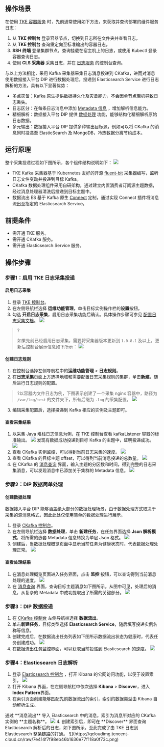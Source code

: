 ## 操作场景

在使用 [TKE 容器服务](https://console.cloud.tencent.com/tke2) 时，先前通常使用如下方法，来获取并查询部署的组件服务日志：

1. 从 **TKE 控制台** 登录容器节点，切换到日志所在文件夹并查看日志。
2. 从 **TKE 控制台** 查询重定向至标准输出的容器日志。
3. **SSH 终端** 登录集群节点，查询挂载在宿主机上的日志，或使用 Kubectl 登录容器查询日志。
4. 使用 **CLS 采集器** 采集日志，并在 [日志服务](https://console.cloud.tencent.com/cls) 的控制台查询。

与以上方法相比，采用 Kafka 采集器采集日志消息投递到 CKafka，进而对消息使用数据接入平台 DIP 进行数据处理后，投递到 Elasticsearch Service 进行日志解析的方法，具有以下显著优势：

- 多点灾备：Kafka 原生提供数据持久化及灾备能力，不会因单节点宕机导致日志丢失。
- 日志区分：在每条日志消息中添加 [Metadata 信息](https://cloud.tencent.com/document/product/457/36771) ，增加解析信息能力。
- 精细解析：数据接入平台 DIP 提供 [数据处理](https://console.cloud.tencent.com/ckafka/datahub-process) 功能，能够结构化精细解析原始日志数据。
- 多元输出：数据接入平台 DIP 提供多种输出目标源，例如可以将 CKafka 的消息同时投递至 ElasticSearch 及 MongoDB，冷热数据分离节约成本。

## 运行原理

整个采集投递过程如下图所示，各个组件结构说明如下：
![](https://qcloudimg.tencent-cloud.cn/raw/dd61aad005a133c9723016c4782df96b.svg)

- TKE Kafka 采集器基于 Kubernetes 友好的开源 [fluent-bit](https://fluentbit.io/) 采集器编写，监听日志文件变动并投递到目标 Kafka。
- CKafka 数据处理组件采用自研架构，通过建立内置消费者订阅源主题数据，经过消息处理器清洗后投递到目标主题中。
- 数据流出 ES 基于 Kafka 原生 [Connect](https://kafka.apache.org/documentation.html#connect) 定制，通过实现 Connect 插件将消息流出至指定的 Elasticsearch Service。

## 前提条件

- 需开通 TKE 服务。
- 需开通 CKafka 服务。
- 需开通  Elasticsearch Service 服务。

## 操作步骤

### 步骤1：启用 TKE 日志采集投递

#### 启用日志采集

1. 登录 [TKE 控制台](https://console.cloud.tencent.com/tke2/cluster)。
2. 在左侧导航栏选择 **运维功能管理**，单击目标实例操作栏的**设置**按钮。
3. 勾选 **开启日志采集**，启用日志采集功能后确认。具体操作步骤可参见 [配置日志采集文档](https://cloud.tencent.com/document/product/457/36771)。
   ![](https://qcloudimg.tencent-cloud.cn/raw/7e8c996db32b82e0f6f11a7c219b9049.png)
> ?
>
> 如果先前已经启用日志采集，需要将采集器版本更新到 `1.0.8.1` 及以上，更新后控制台展示信息如下所示：
> ![](https://qcloudimg.tencent-cloud.cn/raw/7a15303ed52bf1cb38ba6fbf0e7f7e13.png)

#### 创建日志规则

1. 在控制台选择左侧导航栏中的**运维功能管理** > **日志规则**。
2. 在**日志采集**页面上方选择地域和需要配置日志采集规则的集群，单击**新建**，随后进行日志规则的配置。
>?以容器内文件日志为例，下图表示创建了一个采集 nginx 容器中，路径为 `/var/log/test` 的文件夹下，所有后缀为 `.log` 的采集配置。
![](https://qcloudimg.tencent-cloud.cn/raw/fa548e5e10177b3f89b0c301c788cced.png)
3. 编辑采集配置后，选择投递到 Kafka 相应的实例及主题即可。

#### 查看采集结果

1. 以采集 Java 堆栈日志信息为例，在 TKE 控制台查看 kafkaListener 容器的标准输出。
![](https://qcloudimg.tencent-cloud.cn/raw/4d1f1ddc6e785c7e6bed63dbf4a3a62b.png)
发现有数据成功投递到目标 Kafka 的主题中，证明投递成功。
![](https://qcloudimg.tencent-cloud.cn/raw/a8d195069442acfcebc92229ab381b35.png)
2. 查看 CKafka 实例监控，可以得到当前日志采集的速度。
![](https://qcloudimg.tencent-cloud.cn/raw/0673bbf8e40229c708e5c3e11c5c5fe5.png)
3. 查看 CKafka 的目标主题 offset，可以得到当前消息投递的总数量。
![](https://qcloudimg.tencent-cloud.cn/raw/09bf73a61f8a8bc5ff78db1168c21615.png)
4. 在 CKafka 的 [消息查询](https://console.cloud.tencent.com/ckafka/message) 界面，输入主题的分区数和时间，得到完整的日志采集消息，可以发现消息中已添加关于集群的 Metadata 信息。
![](https://qcloudimg.tencent-cloud.cn/raw/6de44da536ee3b827abdb327d6a2fc4e.png)
	 

### 步骤2：DIP 数据简单处理

#### 创建数据处理

数据接入平台 DIP 能够涵盖绝大部分的数据处理场景，由于数据处理方式取决于采集的源消息格式，因此此处仅使用简单的数据处理进行展示。

1. 登录 [CKafka 控制台](https://console.cloud.tencent.com/ckafka/)。
2. 在左侧导航栏选择 **数据处理**，单击 **新建任务**，在任务界面选择 **Json 解析模式**，将所需的嵌套 Metadata 信息转换为单层 Json 格式。
   ![](https://qcloudimg.tencent-cloud.cn/raw/26b40b081c3104d42d27c42e518e3a32.png)
3. 创建后，当数据处理概览页面中显示当前任务为健康状态时，代表数据处理处理正常。
![](https://qcloudimg.tencent-cloud.cn/raw/1a6fccc04d047ed4d933cc6b3901eccf.png)

#### 查看处理结果

1. 在消息处理概览页面进入任务界面，点击 **监控** 按钮，可以查询得到当前消息处理的速度。
![](https://qcloudimg.tencent-cloud.cn/raw/e2530ad10bec2328d6a8ac866df8bd7e.png)
2. 在 [消息查询](https://console.cloud.tencent.com/ckafka/message) 界面，查询目标主题消息如下图所示。从图中可见，处理后的消息，从复杂的 Metadata 中成功提取出了所需的关键部分。
![](https://qcloudimg.tencent-cloud.cn/raw/a8b95db5481a33782f0417505f6c5d3b.png)



### 步骤3：DIP 数据投递

1. 在 [CKafka 控制台](https://console.cloud.tencent.com/ckafka/) 左侧导航栏选择 **数据流出**。
2. 单击**新建任务**，目标类型选择 **Elasticsearch Service**，随后填写投递实例名称等信息。
3. 创建完成后，在数据流出任务列表如下图所示数据流出状态为健康时，代表任务创建成功。
![](https://qcloudimg.tencent-cloud.cn/raw/e8718cfa182e1f825b6fda29c6b4a5e9.png)
4. 在数据流出任务监控界面，可以获取当前投递到 Elasticsearch 的速度。
![](https://qcloudimg.tencent-cloud.cn/raw/0381fbb848c8ab931d3b580534c284f4.png)

### 步骤4：Elasticsearch 日志解析

1. 登录 [Elasticsearch 控制台](https://console.cloud.tencent.com/es) ，打开 Kibana 的公网访问功能，以便于设置索引。
![](https://qcloudimg.tencent-cloud.cn/raw/ee0c133ebd0729c030f851faf2b43a27.png)
2. 打开 Kibana 界面，在左侧导航栏中依次选择 **Kibana** > **Discover**，进入 **Index Pattern**界面。
3. 在索引页面创建能够匹配先前数据流出的索引，索引的数据类型由 Kibana 自动解析生成。
<dx-alert infotype="notice" title="">
通过 **消息流出** 导入 Elasticsearch 中的消息，索引为消息所对应的 CKafka 实例的 **主题名称**。 
</dx-alert>
<img src = "https://qcloudimg.tencent-cloud.cn/raw/81483a09c2c147d740f73eba2eec71af.png"> 
4. 创建索引后，即可在 **Discover** 界面查询 Elasticsearch 解析后的日志，如下图所示。至此完成了由 TKE 日志到 Elasticsearch 整条链路的打通。
![](https://qcloudimg.tencent-cloud.cn/raw/7e414f7f98eb46b1636e77f118a0f73c.png)
